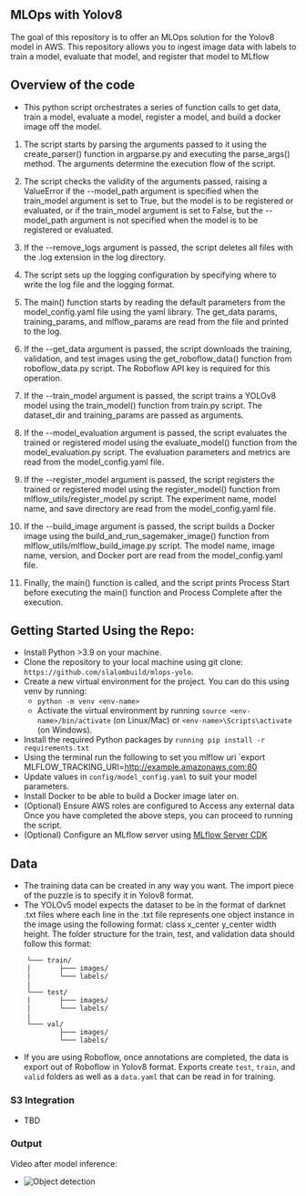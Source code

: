 ## MLOps with Yolov8
The goal of this repository is to offer an MLOps solution for the Yolov8 model in AWS. This repository allows you to ingest image data with labels to train a model, evaluate that model, and register that model to MLflow

## Overview of the code

- This python script orchestrates a series of function calls to get data, train a model, evaluate a model, register a model, and build a docker image off the model.

1.  The script starts by parsing the arguments passed to it using the create_parser() function in argparse.py and executing the parse_args() method. The arguments determine the execution flow of the script.

2. The script checks the validity of the arguments passed, raising a ValueError if the --model_path argument is specified when the train_model argument is set to True, but the model is to be registered or evaluated, or if the train_model argument is set to False, but the --model_path argument is not specified when the model is to be registered or evaluated.

3. If the --remove_logs argument is passed, the script deletes all files with the .log extension in the log directory.

4. The script sets up the logging configuration by specifying where to write the log file and the logging format.

5. The main() function starts by reading the default parameters from the model_config.yaml file using the yaml library. The get_data params, training_params, and mlflow_params are read from the file and printed to the log.

6. If the --get_data argument is passed, the script downloads the training, validation, and test images using the get_roboflow_data() function from roboflow_data.py script. The Roboflow API key is required for this operation.

7. If the --train_model argument is passed, the script trains a YOLOv8 model using the train_model() function from train.py script. The dataset_dir and training_params are passed as arguments.

8. If the --model_evaluation argument is passed, the script evaluates the trained or registered model using the evaluate_model() function from the model_evaluation.py script. The evaluation parameters and metrics are read from the model_config.yaml file.

9. If the --register_model argument is passed, the script registers the trained or registered model using the register_model() function from mlflow_utils/register_model.py script. The experiment name, model name, and save directory are read from the model_config.yaml file.

10. If the --build_image argument is passed, the script builds a Docker image using the build_and_run_sagemaker_image() function from mlflow_utils/mlflow_build_image.py script. The model name, image name, version, and Docker port are read from the model_config.yaml file.

11. Finally, the main() function is called, and the script prints Process Start before executing the main() function and Process Complete after the execution.

## Getting Started Using the Repo:
- Install Python >3.9 on your machine.
- Clone the repository to your local machine using git clone: `https://github.com/slalombuild/mlops-yolo`.
- Create a new virtual environment for the project. You can do this using venv by running:
    -  `python -m venv <env-name>`
    -  Activate the virtual environment by running `source <env-name>/bin/activate` (on Linux/Mac) or `<env-name>\Scripts\activate` (on Windows).
- Install the required Python packages by `running pip install -r requirements.txt`
- Using the terminal run the following to set you mlflow uri `export MLFLOW_TRACKING_URI=http://example.amazonaws.com:80
- Update values in `config/model_config.yaml` to suit your model parameters.
- Install Docker to be able to build a Docker image later on.
- (Optional) Ensure AWS roles are configured to Access any external data
Once you have completed the above steps, you can proceed to running the script.
- (Optional) Configure an MLflow server using [MLflow Server CDK](https://github.com/aws-samples/amazon-sagemaker-mlflow-fargate/blob/main/README.md)

## Data
- The training data can be created in any way you want. The import piece of the puzzle is to specify it in Yolov8 format.
- The YOLOv5 model expects the dataset to be in the format of darknet .txt files where each line in the .txt file represents one object instance in the image using the following format: class x_center y_center width height. The folder structure for the train, test, and validation data should follow this format:

```    data/
    └─── train/
    |       ├─── images/
    |       └─── labels/
    |
    └─── test/
    |       ├─── images/
    |       └─── labels/
    |
    └─── val/
            ├─── images/
            └─── labels/
```

- If you are using Roboflow, once annotations are completed, the data is export out of Roboflow in Yolov8 format. Exports create `test`, `train`, and `valid` folders as well as a `data.yaml` that can be read in for training.

### S3 Integration
- TBD
### Output
Video after model inference:
- ![Object detection](/photos/tennis_object_detection.gif)




